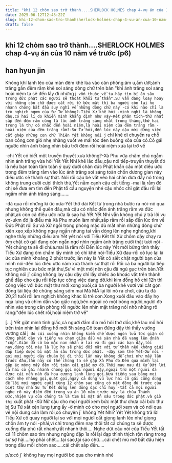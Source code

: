 ```yaml
---
title: "khi 12 chòm sao trở thành....SHERLOCK HOLMES chap 4-vụ án của 10 năm về trước (p6)"
date: 2025-06-12T12:43:22Z
slug: khi-12-chom-sao-tro-thanhsherlock-holmes-chap-4-vu-an-cua-10-nam-ve-truoc-p6
draft: false
---
```


## khi 12 chòm sao trở thành....SHERLOCK HOLMES chap 4-vụ án của 10 năm về trước (p6)

## han hyun jin

Không khí lạnh lẽo của màn đêm khẽ lùa vào căn phòng:âm u,ẩm ướt;ánh trăng gần đêm rằm khẽ soi sáng dòng chứ trên bàn "khi ánh trăng soi sáng hoài niệm ta sẽ đến lấy đi những j` vốn thuộc về ta.hãy tìm bí ẩn sâu trong đức phật các ngươi sẽ thoát khỏi tử thần".Sư vẫn đang loay hoay với những còn chữ được cắt rời từ bức mật thì ba người còn lại họ nhanh chóng bắt đầu suy nghĩ về những dòng chữ này
-có khi nào chỉ là trò nghịch ngợm của Sư Tử không?-Tiểu Xử khẽ hỏi
-mình nghĩ là không đâu,có hai lí do khiến mình khẳng định như vậy-Kết phân tích-thứ nhất sắp đến đêm rằm cũng là lúc ánh trăng sáng nhất trong tháng,thứ hai trong lá thư có nhắc đến hoài niệm,là hoài niệm của đêm trăng rằm
-hoài niệm của đêm trăng rằm?-Sư Tử hỏi,đến lúc này cậu mới dừng việc cắt ghép những con chữ
Thiên Yết không nói j` chỉ khẽ di chuyển ra chỗ ban công,cơn gió nhẹ nhàng vuốt ve mái tóc đen buông xõa của cô.Cô gái ngước nhìn ánh trăng,nhìn bầu trời đêm rồi hoài niệm xưa lại trở về
 
-chị Yết có biết một truyền thuyết xưa không?-Xà Phu vừa chăm chú ngắm nhìn ánh trăng vừa hỏi Yết
Yết Nhi khẽ lắc đầu,cậu nói tiếp-truyền thuyết đó là nếu bạn toàn tâm toàn ý quỳ dưới chân đức Phật khẩn cầu một điều ước trong đêm trăng rằm vào lúc ánh trăng soi sáng toàn chốn dương gian này điều ước sẽ thành sự thật.
Nói rồi cậu bé vắt vẻo hai chân đưa đẩy nó trong không trung cười cười thích thú,Yết nằm cạnh cậu cất tiếng
-mai là rằm đó chị sẽ đưa em tìm đến Phật tổ cầu nguyện nhé 
cậu nhóc chỉ gật đầu rồi lại ngắm nhìn ánh trăng sáng.......
 
-đã qua rồi những kí ức xưa-Yết thở dài
Kết từ trong nhà bước ra nói-nó qua nhưng không thể quên đâu,mà cậu có nhắc đến ánh trăng rằm và đức phật,ak còn cả điều ước nữa là sao hả Yết
Yết Nhi vẫn không chú ý trả lời vu vơ-ukm đó là điều mà Xà Phu muốn làm nhất,sắp rằm rồi sắp đến lúc tìm về Đức Phật rồi
Sư và Xử ngồi trong phòng mặc dù mắt nhìn những dòng chứ xiên xẹo xếp không ngay ngắn nhưng tai vẫn dỏng lên nghe nghóng,khi nghe thấy những điều àm Yết yết nói với Tiểu Kết thì Xử chồm dậy chạy ra ôm chặt cô gái đang còn ngẩn ngơ nhìn ngắm ánh trăng cười thật tươi nói
-Yết chúng ta sẽ đi chùa.mai là rằm rồi
Đến lúc này Yết mới bừng tỉnh thấy Tiểu Xử đang ôm chầm lấy mình cô chỉ khẽ nói-Tiểu Xử đau-rồi cô lục lại kí ức của mình khoảng 2 phút trước,lần này là Yết cô siết chặt người bạn của mình nói-đến lúc điều ước năm xưa thành sự thật rồi
Rồi cả ba người lại tiếp tục nghiên cứu bức mật thư,Sư vì mệt mỏi nên cậu đã ngủ gục trên bàn.Yết không nói j` cũng không lay cậu dậy chỉ lấy chiếc áo khoác vắt trên thành ghế đắp cho cậu rồi tiếp tục công việc dang dở.khi kim đồng hồ chỉ 12h thì công việc với bức mật thư mới xong xuôi,cả ba người khẽ vươi vai cất gọn đống tài liệu dè chừng sáng sớm mai Mã MÃ lại lôi nó ra chơi, cậu ta đã 20,21 tuổi rồi àm nghịch khống khác lũ trẻ con.Xong xuôi đâu vào đấy họ ngả lưng và chìm dần vào giấc ngủ,bên ngoài có một bóng người,người đó nhìn vào trong căn phòng rồi ngước lên nhìn mặt trăng nói nhỏ những rõ ràng:"đến lúc chết rồi,hoài niệm trở về"
 
[...]
Yết giật mình tỉnh giấc,cả người đầm đìa mồ hôi thở dốc,khẽ lau mồ hôi trên trán nhìn lại đồng hồ mới 5h sáng.Cô toan đứng dậy thì thấy vướng vướng cái j` đó cúi xuống nhìn không kiềm chế được ngòn lửa tức giận cô đứng phắt dậy và tiếng va chạm giữa đầu và sàn nhà đã vang lên đnáh "cốp".Giận dữ cô bỏ mặc nan nhân ở lại và đi gọi các bạn dậy,tối nay,đúng tối này là lúc họ sẽ phải đối mặt với tử thần nếu không giải đáp tiếp được bí mật ẩn sâu trong đức phật.
-dậy sớm thế Yết-Xử nói
-gọi mọi người dậy chuản bj đi thôi lần này không dễ chơi như mấy lần trước đâu,lần này có thể chúng ta sẽ gặp Xà Phu đó.Đêm qua mình lại gặp ác mộng mấy đêm rồi toàn cái giấc mơ đó.Thôi mau mau đi Xử
Dứt lời cả hai cô gái nhanh chóng gọi mọi người dậy,ngoại trừ một người đã được cái nền nàh đá hoa cương lạnh lùng gọi.Nửa tiếng sau bằng mọi cách nhẹ nhàng gọi,quát gọi,ngay cả dùng vũ lực hai cô gái cũng dùng để lôi mọi người cuối cùng 12 chòm sao cũng có mặt đông đủ trước của biệt thự nhà Sư Tử
Kết đứng lên dõng dạc chỉ huy -tất cả mọi người nghe rõ này điểm đến trong vụ án 10 năm trước này là chùa Thánh Đức,nhiệm vụ của chúng ta là tìm bí mật ẩn sâu trong đức phật.và giờ thi` xuất phát
-Xử Nữ cậu cho mọi người xem bức mật thư chưa cái bức thư bị Sư Tử xắt xén lung tung ấy
-ờ mình có cho mọi người xem và có nói qua về nội dung cần làm rồi,có chuyện j` không Yết Nhi?
Yết Yết không trả lời Tiểu Xử cô quay người lại so với mọi người cất giọng lạnh lẽo như giọng chốn âm ty nói
-phải,vì chỉ trong đêm nay thôi tất cả chúng ta sẽ được xuống địa phủ rất nhanh,rất nhanh thôi....
Nghe dứt câu nói của Tiểu Yết tất cả 11 chòm sao tim nhưng ngừng đập 1s rồi lại đạp thình thịch rộn ràng trong sự sợ hãi....họ phải chết....tại sao,tại sao chứ....cái chết mù mờ bắt đầu hiện trong đầu mỗi chòm sao.....cái chết sắp đến.....
 
p/s:có j` không hay mọi người bỏ qua cho mình nhé